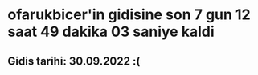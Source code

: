 # ofarukbicer'in gidisine son 7 gun 12 saat 49 dakika 03 saniye kaldi

## Gidis tarihi: 30.09.2022 :(